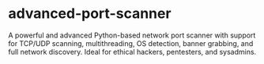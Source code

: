 # advanced-port-scanner
A powerful and advanced Python-based network port scanner with support for TCP/UDP scanning, multithreading, OS detection, banner grabbing, and full network discovery. Ideal for ethical hackers, pentesters, and sysadmins.
